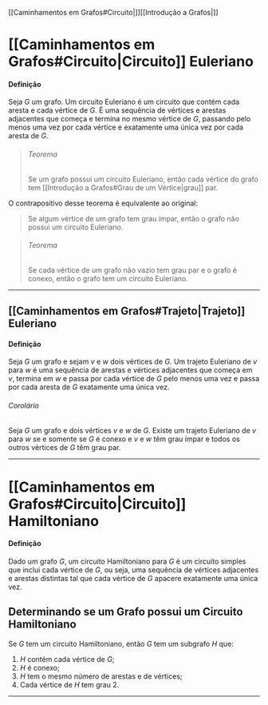 [[Caminhamentos em Grafos#Circuito|]][[Introdução a Grafos|]]
# [[Caminhamentos em Grafos#Circuito|Circuito]] Euleriano
#### Definição
Seja $G$ um grafo. Um circuito Euleriano é um circuito que contém cada aresta e cada vértice de $G$. É uma sequência de vértices e arestas adjacentes que começa e termina no mesmo vértice de $G$, passando pelo menos uma vez por cada vértice e exatamente uma única vez por cada aresta de $G$.

> ###### Teorema
> Se um grafo possui um circuito Euleriano, então cada vértice do grafo tem [[Introdução a Grafos#Grau de um Vértice|grau]] par.

O contrapositivo desse teorema é equivalente ao original:
> Se algum vértice de um grafo tem grau ímpar, então o grafo não possui um circuito Euleriano.

> ###### Teorema
> Se cada vértice de um grafo não vazio tem grau par e o grafo é conexo, então o grafo tem um circuito Euleriano.

---
## [[Caminhamentos em Grafos#Trajeto|Trajeto]] Euleriano
#### Definição
Seja $G$ um grafo e sejam $v$ e $w$ dois vértices de $G$. Um trajeto Euleriano de $v$ para $w$ é uma sequência de arestas e vértices adjacentes que começa em $v$, termina em $w$ e passa por cada vértice de $G$ pelo menos uma vez e passa por cada aresta de $G$ exatamente uma única vez.

###### Corolário
Seja $G$ um grafo e dois vértices $v$ e $w$ de $G$. Existe um trajeto Euleriano de $v$ para $w$ se e somente se $G$ é conexo e $v$ e $w$ têm grau ímpar e todos os outros vértices de $G$ têm grau par.

---
# [[Caminhamentos em Grafos#Circuito|Circuito]] Hamiltoniano
#### Definição
Dado um grafo $G$, um circuito Hamiltoniano para $G$ é um circuito simples que inclui cada vértice de $G$, ou seja, uma sequência de vértices adjacentes e arestas distintas tal que cada vértice de $G$ apacere exatamente uma única vez.

## Determinando se um Grafo possui um Circuito Hamiltoniano
Se $G$ tem um circuito Hamiltoniano, então $G$ tem um subgrafo $H$ que:
1. $H$ contém cada vértice de $G$;
2. $H$ é conexo;
3. $H$ tem o mesmo número de arestas e de vértices;
4. Cada vértice de $H$ tem grau 2.

---
